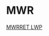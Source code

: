 # MWR

[MWRRET LWP](https://www.archive.arm.gov/discovery/#v/datastreams/s/streams::sgpmwrret1liljclouC1.c1/sdate::2018-06-09/edate::2018-06-10)

